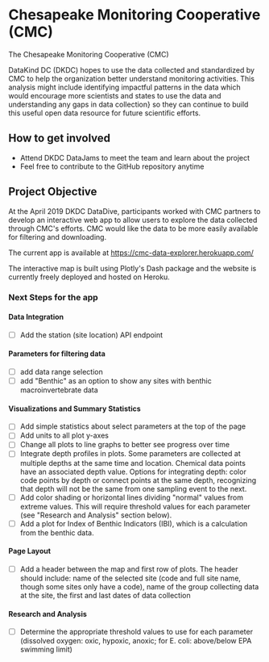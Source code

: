 # Chesapeake Monitoring Cooperative (CMC)

The Chesapeake Monitoring Cooperative (CMC) 

DataKind DC (DKDC) hopes to use the data collected and standardized by CMC to help the organization better understand monitoring activities. This analysis might include identifying impactful patterns in the data which would encourage more scientists and states to use the data and understanding any gaps in data collection} so they can continue to build this useful open data resource for future scientific efforts. 

## How to get involved
* Attend DKDC DataJams to meet the team and learn about the project
* Feel free to contribute to the GitHub repository anytime

## Project Objective

At the April 2019 DKDC DataDive, participants worked with CMC partners to develop an interactive web app to allow users to explore the data collected through CMC's efforts. CMC would like the data to be more easily available for filtering and downloading. 

The current app is available at https://cmc-data-explorer.herokuapp.com/

The interactive map is built using Plotly's Dash package and the website is currently freely deployed and hosted on Heroku. 

### Next Steps for the app
#### Data Integration
  - [ ] Add the station (site location) API endpoint
#### Parameters for filtering data
  - [ ] add data range selection
  - [ ] add "Benthic" as an option to show any sites with benthic macroinvertebrate data
#### Visualizations and Summary Statistics
  - [ ] Add simple statistics about select parameters at the top of the page
  - [ ] Add units to all plot y-axes
  - [ ] Change all plots to line graphs to better see progress over time 
  - [ ] Integrate depth profiles in plots. Some parameters are collected at multiple depths at the same time and location. Chemical data points have an associated depth value. Options for integrating depth: color code points by depth or connect points at the same depth, recognizing that depth will not be the same from one sampling event to the next.
  - [ ] Add color shading or horizontal lines dividing "normal" values from extreme values. This will require threshold values for each parameter (see "Research and Analysis" section below).
  - [ ] Add a plot for Index of Benthic Indicators (IBI), which is a calculation from the benthic data.
#### Page Layout
  - [ ] Add a header between the map and first row of plots. The header should include: name of the selected site (code and full site name, though some sites only have a code), name of the group collecting data at the site, the first and last dates of data collection
#### Research and Analysis
  - [ ] Determine the appropriate threshold values to use for each parameter (dissolved oxygen: oxic, hypoxic, anoxic; for E. coli: above/below EPA swimming limit)


